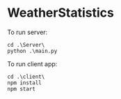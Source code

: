 # WeatherStatistics

To run server:
```
cd .\Server\
python .\main.py
```

To run client app:
```
cd .\client\
npm install
npm start
``` 
